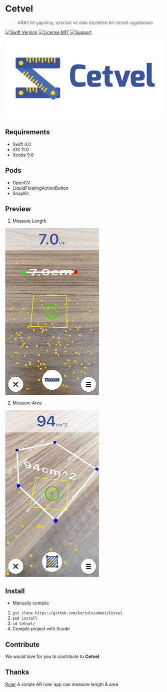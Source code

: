 # **Cetvel**
> ARKit ile yapılmış, uzunluk ve alan ölçebilen bir cetvel uygulaması

[![Swift Version][swift-image]][swift-url] [![License MIT](https://img.shields.io/badge/license-MIT-green.svg?style=flat)](https://raw.githubusercontent.com/TBXark/TKRubberIndicator/master/LICENSE) [![Support](https://img.shields.io/badge/support-iOS%2011%2B%20-blue.svg?style=flat)](https://www.apple.com/nl/ios/)

![](logo.png)

## Requirements

- Swift 4.0
- iOS 11.0
- Xcode 9.0

## Pods

- OpenCV
- LiquidFloatingActionButton
- SnapKit

## Preview

1. Measure Length

![](length.png)

2. Measure Area

![](area.png)

## Install

- Manually compile
1. `git clone https://github.com/kurtulusahmet/Cetvel`
2. `pod install`
3. `cd Cetvel/`
4. Compile project with Xcode

## Contribute

We would love for you to contribute to **Cetvel**.

## Thanks
[Ruler](https://github.com/TBXark/Ruler) A simple AR ruler app can measure length &amp; area

[swift-image]:https://img.shields.io/badge/swift-4.0-orange.svg
[swift-url]: https://swift.org/
[license-image]: https://img.shields.io/badge/License-MIT-blue.svg
[license-url]: LICENSE

